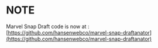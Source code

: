 # NOTE
Marvel Snap Draft code is now at : [https://github.com/hansenwebco/marvel-snap-draftanator](https://github.com/hansenwebco/marvel-snap-draftanator)
